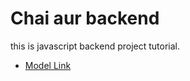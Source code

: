 # Chai aur backend

this is javascript backend project tutorial.

- [Model Link](https://app.eraser.io/workspace/ftALWlMoVxvxpRQqhga6?origin=share&elements=0bybPNMPAZUmaxBr1Ck28w)